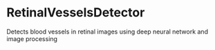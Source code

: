 # RetinalVesselsDetector
Detects blood vessels in retinal images using deep neural network and image processing
